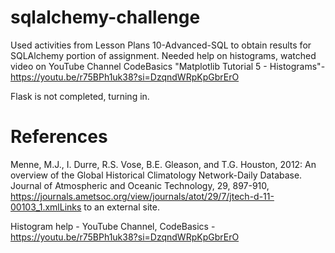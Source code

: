 # sqlalchemy-challenge
Used activities from Lesson Plans 10-Advanced-SQL to obtain results for SQLAlchemy portion of assignment.
Needed help on histograms, watched video on YouTube Channel CodeBasics "Matplotlib Tutorial 5 - Histograms"- https://youtu.be/r75BPh1uk38?si=DzqndWRpKpGbrErO

Flask is not completed, turning in.

# References
Menne, M.J., I. Durre, R.S. Vose, B.E. Gleason, and T.G. Houston, 2012: An overview of the Global Historical Climatology Network-Daily Database. Journal of Atmospheric and Oceanic Technology, 29, 897-910, https://journals.ametsoc.org/view/journals/atot/29/7/jtech-d-11-00103_1.xmlLinks to an external site.

Histogram help - YouTube Channel, CodeBasics - https://youtu.be/r75BPh1uk38?si=DzqndWRpKpGbrErO

